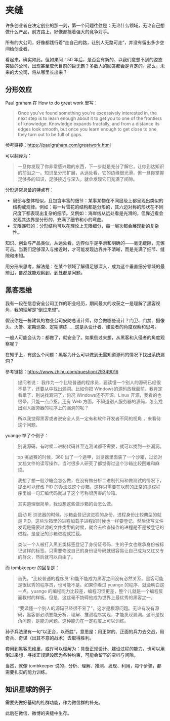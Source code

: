 # 夹缝

许多创业者在决定创业的那一刻，第一个问题往往是：无论什么领域，无论自己想做什么产品，前方路上，好像都挡着强大的竞争对手。

所有的大公司，好像都践行着“走自己的路，让别人无路可走”，并没有留出多少空间给创业者。

看起来，确实如此。但如果问：50 年后，是否会有新的、以我们意想不到的姿态突破的公司，出现甚至取代目前的巨无霸？多数人的回答都会是肯定的。那么，未来的大公司，将从哪里长出来？

## 分形效应

Paul graham 在 How to do great work 里写：

>Once you've found something you're excessively interested in, the next step is to learn enough about it to get you to one of the frontiers of knowledge. Knowledge expands fractally, and from a distance its edges look smooth, but once you learn enough to get close to one, they turn out to be full of gaps.

参考链接：https://paulgraham.com/greatwork.html

可以翻译为：

>一旦你发现了你非常感兴趣的东西，下一步就是充分了解它，让你到达知识的前沿之一。知识呈分形扩展，从远处看，它的边缘很光滑，但一旦你掌握足够多的知识，足够接近与深入，就会发现它们充满了间隙。

分形通常具备的特点有：

- 局部与整体相似，且包含丰富的细节：某事某物在不同层级上都呈现出类似的结构或规律。例如：每一片雪花的结构都是分形的，其六边对称的形状在不同尺度下都表现出复杂的细节。又例如：海岸线从远处看是光滑的，但靠近看会发现其边界是分形的，充满了细节和小的弯曲。
- 无限递归的：分形结构可以在理论上无限细分，每一层次都会展现新的复杂性。

知识、创业与产品类似，从远处看，边界似乎是平滑和明确的——毫无缝隙，无懈可击。当我们足够深入与接近时，才可能发现边界并不清晰，而是充满了细节、缝隙和未知。

用分形来思考，解法是：在某个领域了解得足够深入，成为这个垂直细分领域的最前沿，自然就能观察到，到处都是问题。

## 黑客思维

我有一段在信息安全公司工作的职业经历，期间最大的收获之一是理解了黑客视角，我的理解是“倒过来想“。

假设你是一栋建筑的物业公司安防总设计师，你会做哪些设计？门卫、门禁、摄像头、火警、定期巡查、定期演练……这是从设计者、建设者的角度观察和思考。

一般人可能会认为：都做了，就安全了。如果倒过来想，从黑客和入侵者的角度观察呢？

在知乎上，有这么个问题：黑客为什么可以做到无需知道源码的情况下找出系统漏洞？  

参考链接：https://www.zhihu.com/question/29349016

>提问者说： 我作为一个比较普通的程序员，要读懂一个别人的源码已经很不易了，还要从中找出漏洞。比如你把 Windows的源码放我面前，我肯定看晕了，别说找漏洞了，何况 Windows还不开源。Linux 开源，我看的也很晕，只能一点点抠。还有 Web 方面，不知道别人服务器的源码，怎么找出别人服务器的程序上的漏洞的呢？
  
>所以我觉得黑客或者说安全人员一定有和软件开发者不同的视角 ，来看待这个问题。  

yuange 举了个例子：

>别说源码，有时候二进制代码甚至连测试都不需要，就可以找到一些漏洞。  

>xp 挑战赛的时候，360 出了一个遁甲，浏览器里面装了一个沙箱，过滤对文档文件的读写操作。当时很多人研究了都觉得过这个沙箱比较困难和麻烦。  

>我想了想一般沙箱会怎么做，在没有做分析二进制代码和做测试的情况下，提出可以修改 PID 的办法过这个沙箱。这样只需要在以前的正常的提权程序里加一句汇编代码就过了这个号称很厉害的沙箱。  

>其实道理很简单，我设想这些做沙箱的会怎么做。  

>启动 IE 浏览器的时候，沙箱会登记这进程的身份，进程身份比较典型的就是 PID。这些沙箱里的进程加载子进程的时候也一样要登记。然后读写文件发现是需要过滤的文件类型的时候，就会去检查操作的进程是不是被登记的进程，是登记的沙箱进程就拦截。  

>类似一个人被打入黑五类标签登记了身份证号码，生的子女也继承身份被标记这样的标签。只需要修改自己的身份证号码就很容易让自己成为又红又专的群众，然后就可以自由了。

而 tombkeeper 的回复是：

>首先，“比较普通的程序员”和能不能成为黑客之间没有必然关系。黑客可能是很优秀的程序员，也可能不是。如果你看过 yuange 的程序，就会明白这一点。yuange 的编程能力比较差，编程习惯更差，整个儿就是一个编程反面教材的样板。但是，这丝毫不妨碍他成为世界上最优秀的黑客之一。

>“要读懂一个别人的源码已经很不易了”，这才是根源问题。无论有没有源码，黑客都必须要能分析、理解、推测程序实现，才能发现漏洞。这不是视角问题，是能力问题。这种能力在一定程度上可以训练。

孙子兵法里有一句“以正合，以奇胜”，意思是：用正常的、正面的兵力去交战，用奇兵、奇谋（出其不意的战术）去取得胜利。

套用到黑客思维里，或许可以理解为：具备正规设计、建设过程的能力，也可以用倒过来想，寻找正规建设因为各种约束，可能会留下的空档与间隙。

当然，就像 tombkeeper 说的，分析、理解、推测、发现、利用，每个步骤，都需要扎实的能力训练。

## 知识星球的例子

需要先做好基础的社群功能，作为微信群的补充。

此后在微信、微博的夹缝中生存。